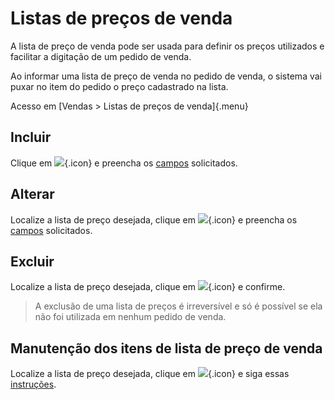 # Listas de preços de venda

A lista de preço de venda pode ser usada para definir os preços utilizados e facilitar a digitação de um pedido de venda.

Ao informar uma lista de preço de venda no pedido de venda, o sistema vai puxar no item do pedido o preço cadastrado na lista.

Acesso em [Vendas > Listas de preços de venda]{.menu}

## Incluir

 Clique em ![](https://static.zenerp.app.br/icons/action-create.svg){.icon} e preencha os [campos](priceList-edit) solicitados.


## Alterar

Localize a lista de preço desejada, clique em ![](https://static.zenerp.app.br/icons/action-update.svg){.icon} e preencha os [campos](priceList-edit) solicitados.

## Excluir

Localize a lista de preço desejada, clique em ![](https://static.zenerp.app.br/icons/action-delete.svg){.icon} e confirme.

>A exclusão de uma lista de preços é irreversível e só é possível se ela não foi utilizada em nenhum pedido de venda.

## Manutenção dos itens de lista de preço de venda

Localize a lista de preço desejada, clique em ![](https://static.zenerp.app.br/icons/action-child.svg){.icon} e siga essas [instruções](priceListItem).

